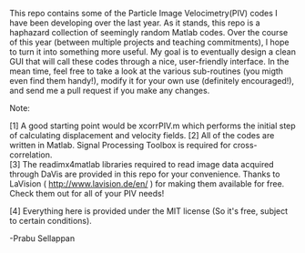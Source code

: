 This repo contains some of the Particle Image Velocimetry(PIV) codes I have been developing over the last year. As it stands, this repo is a haphazard collection of seemingly random Matlab codes. Over the course of this year (between multiple projects and teaching commitments), I hope to turn it into something more useful. My goal is to eventually design a clean GUI that will call these codes through a nice, user-friendly interface. In the mean time, feel free to take a look at the various sub-routines (you migth even find them handy!), modify it for your own use (definitely encouraged!), and send me a pull request if you make any changes. 

Note:

[1] A good starting point would be xcorrPIV.m which performs the initial step of calculating displacement and velocity fields. 
[2] All of the codes are written in Matlab. Signal Processing Toolbox is required for cross-correlation.  
[3] The readimx4matlab libraries required to read image data acquired through DaVis are provided in this repo for your convenience. Thanks to LaVision ( http://www.lavision.de/en/ ) for making them available for free. Check them out for all of your PIV needs!

[4] Everything here is provided under the MIT license (So it's free, subject to certain conditions).  
   

-Prabu Sellappan
